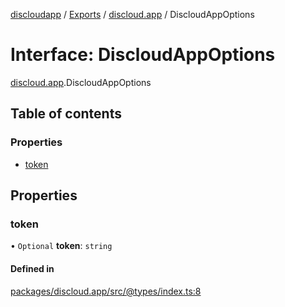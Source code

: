 [discloudapp](../README.md) / [Exports](../modules.md) / [discloud.app](../modules/discloud_app.md) / DiscloudAppOptions

# Interface: DiscloudAppOptions

[discloud.app](../modules/discloud_app.md).DiscloudAppOptions

## Table of contents

### Properties

- [token](discloud_app.DiscloudAppOptions.md#token)

## Properties

### token

• `Optional` **token**: `string`

#### Defined in

[packages/discloud.app/src/@types/index.ts:8](https://github.com/discloud/discloud.app/blob/482fdb3/packages/discloud.app/src/@types/index.ts#L8)
